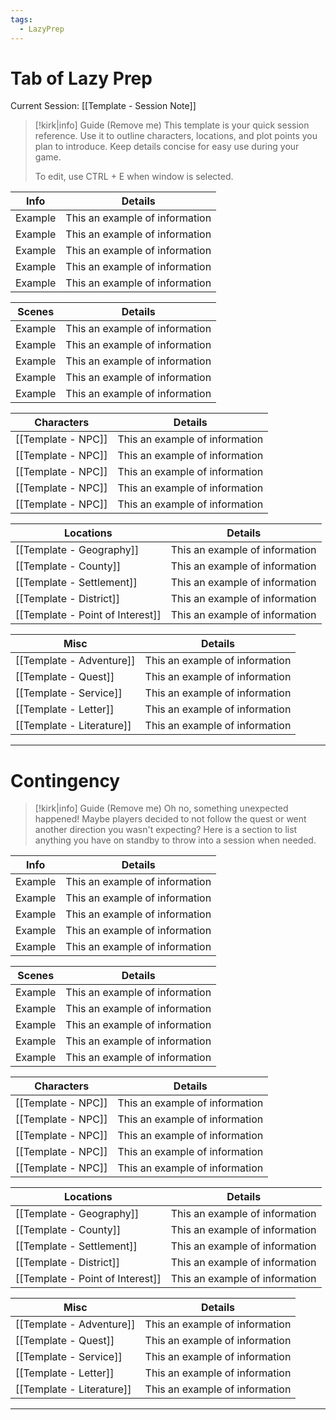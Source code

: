 ```yaml
---
tags:
  - LazyPrep
---
```



# Tab of Lazy Prep
Current Session: 
[[Template - Session Note]]

> [!kirk|info] Guide (Remove me)
> This template is your quick session reference. Use it to outline characters, locations, and plot points you plan to introduce. Keep details concise for easy use during your game.
>
> To edit, use CTRL + E when window is selected.

| Info | Details |
| ---- | ---- |
| Example | This an example of information |
| Example | This an example of information |
| Example | This an example of information |
| Example | This an example of information |
| Example | This an example of information |

| Scenes | Details |
| ---- | ---- |
| Example | This an example of information |
| Example | This an example of information |
| Example | This an example of information |
| Example | This an example of information |
| Example | This an example of information |

| Characters | Details |
| ---- | ---- |
| [[Template - NPC]] | This an example of information |
| [[Template - NPC]] | This an example of information |
| [[Template - NPC]] | This an example of information |
| [[Template - NPC]] | This an example of information |
| [[Template - NPC]]  | This an example of information |

| Locations | Details |
| ---- | ---- |
| [[Template - Geography]] | This an example of information |
| [[Template - County]] | This an example of information |
| [[Template - Settlement]] | This an example of information |
| [[Template - District]] | This an example of information |
| [[Template - Point of Interest]] | This an example of information |

| Misc | Details |
| ---- | ---- |
| [[Template - Adventure]] | This an example of information |
| [[Template - Quest]] | This an example of information |
| [[Template - Service]] | This an example of information |
| [[Template - Letter]] | This an example of information |
| [[Template - Literature]] | This an example of information |

---

# Contingency

> [!kirk|info] Guide (Remove me)
> Oh no, something unexpected happened! Maybe players decided to not follow the quest or went another direction you wasn't expecting? Here is a section to list anything you have on standby to throw into a session when needed.
>

| Info | Details |
| ---- | ---- |
| Example | This an example of information |
| Example | This an example of information |
| Example | This an example of information |
| Example | This an example of information |
| Example | This an example of information |

| Scenes | Details |
| ---- | ---- |
| Example | This an example of information |
| Example | This an example of information |
| Example | This an example of information |
| Example | This an example of information |
| Example | This an example of information |

| Characters | Details |
| ---- | ---- |
| [[Template - NPC]] | This an example of information |
| [[Template - NPC]] | This an example of information |
| [[Template - NPC]] | This an example of information |
| [[Template - NPC]] | This an example of information |
| [[Template - NPC]]  | This an example of information |

| Locations | Details |
| ---- | ---- |
| [[Template - Geography]] | This an example of information |
| [[Template - County]] | This an example of information |
| [[Template - Settlement]] | This an example of information |
| [[Template - District]] | This an example of information |
| [[Template - Point of Interest]] | This an example of information |

| Misc | Details |
| ---- | ---- |
| [[Template - Adventure]] | This an example of information |
| [[Template - Quest]] | This an example of information |
| [[Template - Service]] | This an example of information |
| [[Template - Letter]] | This an example of information |
| [[Template - Literature]] | This an example of information |

---